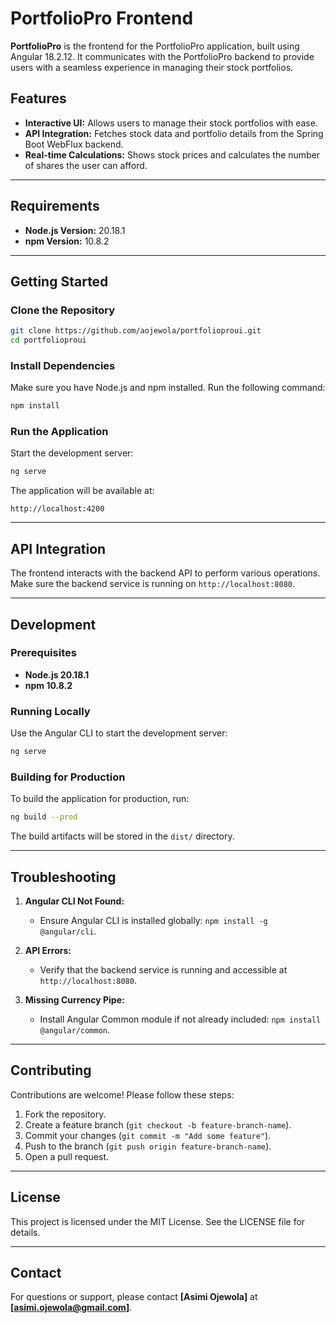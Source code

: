 # PortfolioPro Frontend

**PortfolioPro** is the frontend for the PortfolioPro application, built using Angular 18.2.12. It communicates with the PortfolioPro backend to provide users with a seamless experience in managing their stock portfolios.

## Features

- **Interactive UI:** Allows users to manage their stock portfolios with ease.
- **API Integration:** Fetches stock data and portfolio details from the Spring Boot WebFlux backend.
- **Real-time Calculations:** Shows stock prices and calculates the number of shares the user can afford.

---

## Requirements

- **Node.js Version:** 20.18.1
- **npm Version:** 10.8.2

---

## Getting Started

### Clone the Repository
```bash
git clone https://github.com/aojewola/portfolioproui.git
cd portfolioproui
```

### Install Dependencies
Make sure you have Node.js and npm installed. Run the following command:
```bash
npm install
```

### Run the Application
Start the development server:
```bash
ng serve
```

The application will be available at:
```
http://localhost:4200
```

---

## API Integration

The frontend interacts with the backend API to perform various operations. Make sure the backend service is running on `http://localhost:8080`.


---

## Development

### Prerequisites

- **Node.js 20.18.1**
- **npm 10.8.2**

### Running Locally
Use the Angular CLI to start the development server:
```bash
ng serve
```

### Building for Production
To build the application for production, run:
```bash
ng build --prod
```

The build artifacts will be stored in the `dist/` directory.

---

## Troubleshooting

1. **Angular CLI Not Found:**
   - Ensure Angular CLI is installed globally: `npm install -g @angular/cli`.

2. **API Errors:**
   - Verify that the backend service is running and accessible at `http://localhost:8080`.

3. **Missing Currency Pipe:**
   - Install Angular Common module if not already included: `npm install @angular/common`.

---

## Contributing

Contributions are welcome! Please follow these steps:
1. Fork the repository.
2. Create a feature branch (`git checkout -b feature-branch-name`).
3. Commit your changes (`git commit -m "Add some feature"`).
4. Push to the branch (`git push origin feature-branch-name`).
5. Open a pull request.

---

## License

This project is licensed under the MIT License. See the LICENSE file for details.

---

## Contact

For questions or support, please contact **[Asimi Ojewola]** at **[asimi.ojewola@gmail.com]**.
